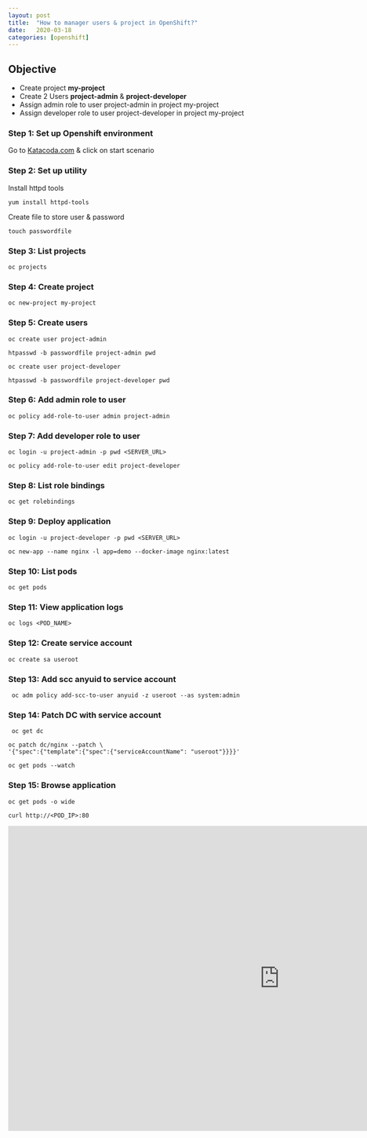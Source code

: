```yaml
---
layout: post
title:  "How to manager users & project in OpenShift?"
date:   2020-03-18
categories: [openshift]
---
```


## Objective
- Create project **my-project**
- Create 2 Users **project-admin** & **project-developer**
- Assign admin role to user project-admin in project my-project
- Assign developer role to user project-developer in project my-project

### Step 1: Set up Openshift environment
Go to [Katacoda.com](https://katacoda.com/openshift/courses/playgrounds/openshift39) & click on start scenario

### Step 2: Set up utility
Install httpd tools
```
yum install httpd-tools
```
Create file to store user & password
```
touch passwordfile 
```

### Step 3: List projects
```
oc projects
```
### Step 4: Create project
```
oc new-project my-project
```

### Step 5: Create users
```
oc create user project-admin
```
```
htpasswd -b passwordfile project-admin pwd
```
```
oc create user project-developer
```
```
htpasswd -b passwordfile project-developer pwd
```

### Step 6: Add admin role to user
```
oc policy add-role-to-user admin project-admin
```

### Step 7: Add developer role to user
```
oc login -u project-admin -p pwd <SERVER_URL>
```
```
oc policy add-role-to-user edit project-developer
```

### Step 8: List role bindings
```
oc get rolebindings
```

### Step 9: Deploy application 
```
oc login -u project-developer -p pwd <SERVER_URL>
```
```
oc new-app --name nginx -l app=demo --docker-image nginx:latest
```

### Step 10: List pods
```
oc get pods
```

### Step 11: View application logs
```
oc logs <POD_NAME>
```

### Step 12: Create service account
```
oc create sa useroot
```

### Step 13: Add scc anyuid to service account
```
 oc adm policy add-scc-to-user anyuid -z useroot --as system:admin
```

### Step 14: Patch DC with service account
```
 oc get dc
```
```
oc patch dc/nginx --patch \
'{"spec":{"template":{"spec":{"serviceAccountName": "useroot"}}}}'
```
```
oc get pods --watch
```

### Step 15: Browse application
```
oc get pods -o wide
```
```
curl http://<POD_IP>:80
```

<iframe width="1106" height="622" src="https://www.youtube.com/embed/NsTlJo2ih0Y" frameborder="0" allow="accelerometer; autoplay; encrypted-media; gyroscope; picture-in-picture" allowfullscreen></iframe>
